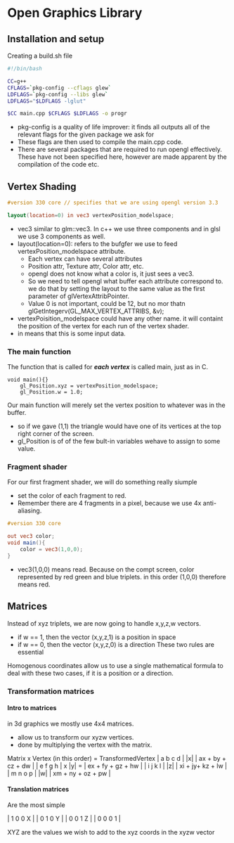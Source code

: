 # Open Graphics Library

## Installation and setup

Creating a build.sh file

```bash
#!/bin/bash

CC=g++
CFLAGS=`pkg-config --cflags glew`
LDFLAGS=`pkg-config --libs glew`
LDFLAGS="$LDFLAGS -lglut"

$CC main.cpp $CFLAGS $LDFLAGS -o progr
```

* pkg-config is a quality of life improver: it finds all outputs all of the relevant flags for the given package we ask for
* These flags are then used to compile the main.cpp code.
* There are several packages that are required to run opengl effectively. These have not been specified here, however are made apparent by the compilation of the code etc.

## Vertex Shading

```glsl
#version 330 core // specifies that we are using opengl version 3.3

layout(location=0) in vec3 vertexPosition_modelspace;
```

* vec3 similar to glm::vec3. In c++ we use three components and in glsl we use 3 components as well.
* layout(location=0): refers to the bufgfer we use to feed vertexPosition_modelspace attribute.
    * Each vertex can have several attributes
    * Position attr, Texture attr, Color attr, etc.
    * opengl does not know what a color is, it just sees a vec3. 
    * So we need to tell opengl what buffer each attribute correspond to. 
     we do that by setting the layout to the same value as the first parameter of glVertexAttribPointer.
    * Value 0 is not important, could be 12, but no mor thatn glGetIntegerv(GL_MAX_VERTEX_ATTRIBS, &v);
* vertexPoisition_modelspace could have any other name. it will containt the position of the vertex for each run of the vertex shader.
* in means that this is some input data. 

### The main function

The function that is called for ***each vertex*** is called main, just as in C. 
```
void main(){}
    gl_Position.xyz = vertexPosition_modelspace;
    gl_Position.w = 1.0;
```

Our main function will merely set the vertex position to whatever was in the buffer. 
* so if we gave (1,1) the triangle would have one of its vertices at the top right corner of the screen.
* gl_Position is of of the few bult-in variables wehave to assign to some value. 


### Fragment shader
For our first fragment shader, we will do something really siumple
* set the color of each fragment to red.
* Remember there are 4 fragments in a pixel, because we use 4x anti-aliasing.

```glsl
#version 330 core

out vec3 color;
void main(){
    color = vec3(1,0,0);
}
```

* vec3(1,0,0) means read. Because on the compt screen, color represented by red green and blue triplets. in this order (1,0,0) therefore means red. 


## Matrices

Instead of xyz triplets, we are now going to handle x,y,z,w vectors.
* if w == 1, then the vector (x,y,z,1) is a position in space
* if w == 0, then the vector (x,y,z,0) is a direction
These two rules are essential

Homogenous coordinates allow us to use a single mathematical formula to deal with these two cases, if it is a position or a direction. 

### Transformation matrices

#### Intro to matrices

in 3d graphics we mostly use 4x4 matrices. 
* allow us to transform our xyzw vertices. 
* done by multiplying the vertex with the matrix.

Matrix x Vertex (in this order) = TransformedVertex
| a b c d |     |x|     | ax + by + cz + dw | 
| e f g h |  x  |y| =   | ex + fy + gz + hw |
| i j k l |     |z|     | xi + jy+ kz  + lw |
| m n o p |     |w|     | xm + ny + oz + pw |

#### Translation matrices

Are the most simple


| 1 0 0 X |
| 0 1 0 Y |
| 0 0 1 Z |
| 0 0 0 1 |

XYZ are the values we wish to add to the xyz coords in the xyzw vector
